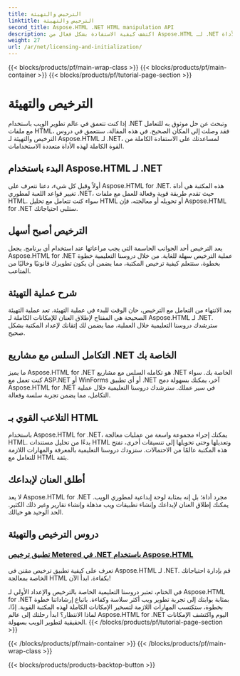 ```yaml
---
title: الترخيص والتهيئة
linktitle: الترخيص والتهيئة
second_title: Aspose.HTML .NET HTML manipulation API
description: اكتشف كيفية الاستفادة بشكل فعال من Aspose.HTML لـ .NET من خلال دروسنا الشاملة حول الترخيص والتهيئة. اكتشف الإمكانات الكاملة لهذه الأداة.
weight: 27
url: /ar/net/licensing-and-initialization/
---
```


{{< blocks/products/pf/main-wrap-class >}}
{{< blocks/products/pf/main-container >}}
{{< blocks/products/pf/tutorial-page-section >}}

# الترخيص والتهيئة


إذا كنت تتعمق في عالم تطوير الويب باستخدام .NET وتبحث عن حل موثوق به للتعامل مع ملفات HTML، فقد وصلت إلى المكان الصحيح. في هذه المقالة، سنتعمق في دروس الترخيص والتهيئة لـ Aspose.HTML لـ .NET، لمساعدتك على الاستفادة الكاملة من القوة الكاملة لهذه الأداة متعددة الاستخدامات.

## البدء باستخدام Aspose.HTML لـ .NET

أولاً وقبل كل شيء، دعنا نتعرف على Aspose.HTML for .NET. هذه المكتبة هي أداة تغيير قواعد اللعبة لمطوري .NET، حيث تقدم طريقة قوية وفعالة للعمل مع ملفات HTML. سواء كنت تتعامل مع تحليل HTML أو تحويله أو معالجته، فإن Aspose.HTML for .NET ستلبي احتياجاتك. 

## الترخيص أصبح أسهل

يعد الترخيص أحد الجوانب الحاسمة التي يجب مراعاتها عند استخدام أي برنامج. يجعل Aspose.HTML for .NET عملية الترخيص سهلة للغاية. من خلال دروسنا التعليمية خطوة بخطوة، ستتعلم كيفية ترخيص المكتبة، مما يضمن أن يكون تطويرك قانونيًا وخاليًا من المتاعب. 

## شرح عملية التهيئة

بعد الانتهاء من التعامل مع الترخيص، حان الوقت للبدء في عملية التهيئة. تعد عملية التهيئة الصحيحة هي المفتاح لإطلاق العنان للإمكانات الكاملة لـ Aspose.HTML لـ .NET. سترشدك دروسنا التعليمية خلال العملية، مما يضمن لك إتقانك لإعداد المكتبة بشكل صحيح. 

## التكامل السلس مع مشاريع .NET الخاصة بك

ما يميز Aspose.HTML for .NET هو تكامله السلس مع مشاريع .NET الخاصة بك. سواء كنت تعمل مع ASP.NET أو WinForms أو أي تطبيق .NET آخر، يمكنك بسهولة دمج Aspose.HTML for .NET في سير عملك. سترشدك دروسنا التعليمية خلال عملية التكامل، مما يضمن تجربة سلسة وفعالة.

## التلاعب القوي بـ HTML

باستخدام Aspose.HTML for .NET، يمكنك إجراء مجموعة واسعة من عمليات معالجة HTML. بدءًا من تحليل مستندات HTML وتعديلها وحتى تحويلها إلى تنسيقات أخرى، تفتح هذه المكتبة عالمًا من الاحتمالات. ستزودك دروسنا التعليمية بالمعرفة والمهارات اللازمة للتعامل مع HTML بثقة.

## أطلق العنان لإبداعك

لا يعد Aspose.HTML for .NET مجرد أداة؛ بل إنه بمثابة لوحة إبداعية لمطوري الويب. يمكنك إطلاق العنان لإبداعك وإنشاء تطبيقات ويب مذهلة وإنشاء تقارير وغير ذلك الكثير. الحد الوحيد هو خيالك.

## دروس الترخيص والتهيئة
### [تطبيق ترخيص Metered في .NET باستخدام Aspose.HTML](./apply-metered-license/)
تعرف على كيفية تطبيق ترخيص مقنن في Aspose.HTML لـ .NET. قم بإدارة احتياجاتك الخاصة بمعالجة HTML بكفاءة. ابدأ الآن!

في الختام، تعتبر دروسنا التعليمية الخاصة بالترخيص والإعداد الأولي لـ Aspose.HTML for .NET بمثابة بوابتك إلى تجربة تطوير ويب أكثر سلاسة وكفاءة. باتباع إرشاداتنا خطوة بخطوة، ستكتسب المهارات اللازمة لتسخير الإمكانات الكاملة لهذه المكتبة القوية. إذًا، لماذا الانتظار؟ ابدأ رحلتك إلى عالم Aspose.HTML for .NET اليوم واكتشف الإمكانات الحقيقية لتطوير الويب بسهولة.
{{< /blocks/products/pf/tutorial-page-section >}}

{{< /blocks/products/pf/main-container >}}
{{< /blocks/products/pf/main-wrap-class >}}

{{< blocks/products/products-backtop-button >}}
